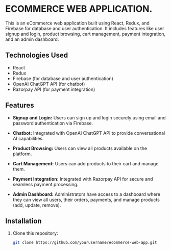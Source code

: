 # ECOMMERCE WEB APPLICATION.

This is an eCommerce web application built using React, Redux, and Firebase for database and user authentication. It includes features like user signup and login, product browsing, cart management, payment integration, and an admin dashboard.

## Technologies Used

- React
- Redux
- Firebase (for database and user authentication)
- OpenAI ChatGPT API (for chatbot)
- Razorpay API (for payment integration)

## Features

- **Signup and Login:** Users can sign up and login securely using email and password authentication via Firebase.

- **Chatbot:** Integrated with OpenAI ChatGPT API to provide conversational AI capabilities.

- **Product Browsing:** Users can view all products available on the platform.

- **Cart Management:** Users can add products to their cart and manage them.

- **Payment Integration:** Integrated with Razorpay API for secure and seamless payment processing.

- **Admin Dashboard:** Administrators have access to a dashboard where they can view all users, their orders, payments, and manage products (add, update, remove).

## Installation

1. Clone this repository:

   ```bash
   git clone https://github.com/yourusername/ecommerce-web-app.git
